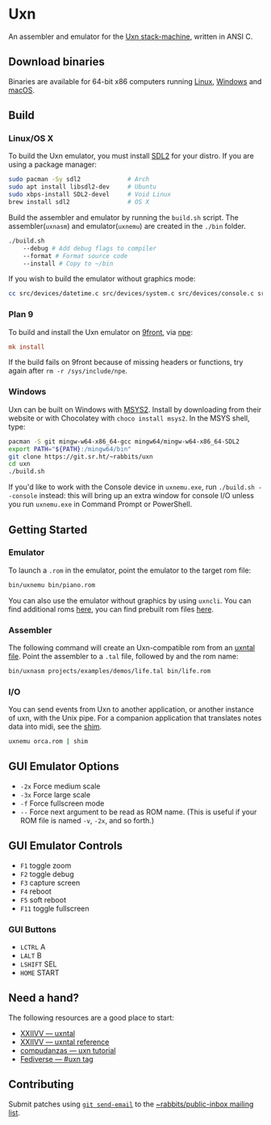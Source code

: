 # Uxn

An assembler and emulator for the [Uxn stack-machine](https://wiki.xxiivv.com/site/uxn.html), written in ANSI C. 

## Download binaries

Binaries are available for 64-bit x86 computers running [Linux](https://drive.100r.co/uxn/uxn-essentials-lin64.tar.gz), [Windows](https://drive.100r.co/uxn/uxn-essentials-win64.zip) and [macOS](https://drive.100r.co/uxn/uxn-essentials-mac64.tar.gz).

## Build

### Linux/OS X

To build the Uxn emulator, you must install [SDL2](https://wiki.libsdl.org/) for your distro. If you are using a package manager:

```sh
sudo pacman -Sy sdl2             # Arch
sudo apt install libsdl2-dev     # Ubuntu
sudo xbps-install SDL2-devel     # Void Linux
brew install sdl2                # OS X
```

Build the assembler and emulator by running the `build.sh` script. The assembler(`uxnasm`) and emulator(`uxnemu`) are created in the `./bin` folder.

```sh
./build.sh 
	--debug # Add debug flags to compiler
	--format # Format source code
	--install # Copy to ~/bin
```

If you wish to build the emulator without graphics mode:

```sh
cc src/devices/datetime.c src/devices/system.c src/devices/console.c src/devices/file.c src/uxn.c -DNDEBUG -Os -g0 -s src/uxncli.c -o bin/uxncli
```

### Plan 9 

To build and install the Uxn emulator on [9front](http://9front.org/), via [npe](https://git.sr.ht/~ft/npe):

```rc
mk install
```

If the build fails on 9front because of missing headers or functions, try again after `rm -r /sys/include/npe`.

### Windows

Uxn can be built on Windows with [MSYS2](https://www.msys2.org/). Install by downloading from their website or with Chocolatey with `choco install msys2`. In the MSYS shell, type:

```sh
pacman -S git mingw-w64-x86_64-gcc mingw64/mingw-w64-x86_64-SDL2
export PATH="${PATH}:/mingw64/bin"
git clone https://git.sr.ht/~rabbits/uxn
cd uxn
./build.sh
```

If you'd like to work with the Console device in `uxnemu.exe`, run `./build.sh --console` instead: this will bring up an extra window for console I/O unless you run `uxnemu.exe` in Command Prompt or PowerShell.

## Getting Started

### Emulator

To launch a `.rom` in the emulator, point the emulator to the target rom file:

```sh
bin/uxnemu bin/piano.rom
```

You can also use the emulator without graphics by using `uxncli`. You can find additional roms [here](https://sr.ht/~rabbits/uxn/sources), you can find prebuilt rom files [here](https://itch.io/c/248074/uxn-roms). 

### Assembler 

The following command will create an Uxn-compatible rom from an [uxntal file](https://wiki.xxiivv.com/site/uxntal.html). Point the assembler to a `.tal` file, followed by and the rom name:

```sh
bin/uxnasm projects/examples/demos/life.tal bin/life.rom
```

### I/O

You can send events from Uxn to another application, or another instance of uxn, with the Unix pipe. For a companion application that translates notes data into midi, see the [shim](https://git.sr.ht/~rabbits/shim).

```sh
uxnemu orca.rom | shim
```

## GUI Emulator Options

- `-2x` Force medium scale
- `-3x` Force large scale
- `-f`  Force fullscreen mode
- `--`  Force next argument to be read as ROM name. (This is useful if your ROM file is named `-v`, `-2x`, and so forth.)

## GUI Emulator Controls

- `F1` toggle zoom
- `F2` toggle debug
- `F3` capture screen
- `F4` reboot
- `F5` soft reboot
- `F11` toggle fullscreen

### GUI Buttons

- `LCTRL` A
- `LALT` B
- `LSHIFT` SEL 
- `HOME` START

## Need a hand?

The following resources are a good place to start:

* [XXIIVV — uxntal](https://wiki.xxiivv.com/site/uxntal.html)
* [XXIIVV — uxntal reference](https://wiki.xxiivv.com/site/uxntal_reference.html)
* [compudanzas — uxn tutorial](https://compudanzas.net/uxn_tutorial.html)
* [Fediverse — #uxn tag](https://merveilles.town/tags/uxn)

## Contributing

Submit patches using [`git send-email`](https://git-send-email.io/) to the [~rabbits/public-inbox mailing list](https://lists.sr.ht/~rabbits/public-inbox).
